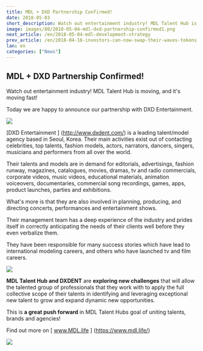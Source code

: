 ```yaml
---
title: MDL + DXD Partnership Confirmed!
date: 2018-05-03
short_description: Watch out entertainment industry! MDL Talent Hub is moving, and it's moving fast!
image: images/80/2018-05-04-mdl-dxd-partnership-confirmed1.png
next_article: /en/2018-05-04-mdl-development-strategy
prev_article: /en/2018-04-16-investors-can-now-swap-their-waves-tokens
lan: en
categories: ["News"]
---
```


## MDL + DXD Partnership Confirmed!
Watch out entertainment industry! MDL Talent Hub is moving, and it's moving fast!

Today we are happy to announce our partnership with DXD Entertainment.

![](/images/80/2018-05-04-mdl-dxd-partnership-confirmed1.png)

[DXD Entertainment ] (http://www.dxdent.com/)  is a leading talent/model agency based in Seoul, Korea. Their main activities exist out of contacting celebrities, top talents, fashion models, actors, narrators, dancers, singers, musicians and performers from all over the world.

Their talents and models are in demand for editorials, advertisings, fashion runway, magazines, catalogues, movies, dramas, tv and radio commercials, corporate videos, music videos, educational materials, animation voiceovers, documentaries, commercial song recordings, games, apps, product launches, parties and exhibitions.

What's more is that they are also involved in planning, producing, and directing concerts, performances and entertainment shows.

Their management team has a deep experience of the industry and prides itself in correctly anticipating the needs of their clients well before they even verbalize them.

They have been responsible for many success stories which have lead to international modeling careers, and others who have launched tv and film careers.

![](/images/80/2018-05-04-mdl-dxd-partnership-confirmed2.png)

**MDL Talent Hub and DXDENT** are **exploring new challenges** that will allow the talented group of professionals that they work with to apply the full collective scope of their talents in identifying and leveraging exceptional new talent to grow and expand dynamic new opportunities.

This is **a great push forward** in MDL Talent Hubs goal of uniting talents, brands and agencies!

Find out more on [ www.MDL.life ] (https://www.mdl.life/)


![](/images/80/2018-05-04-mdl-dxd-partnership-confirmed3.png)